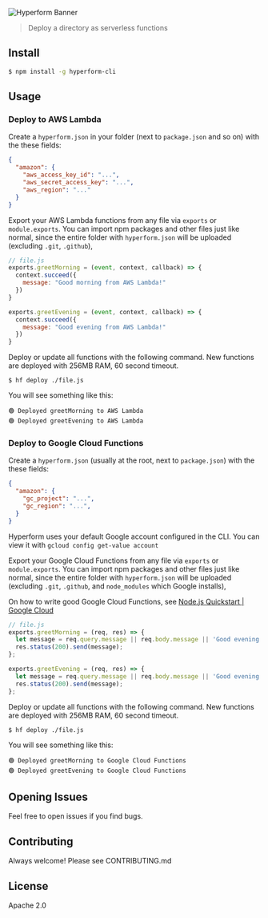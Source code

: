 

![Hyperform Banner](https://github.com/qngapparat/hyperform/blob/master/hyperform-banner.png)


>Deploy a directory as serverless functions
## Install

```sh
$ npm install -g hyperform-cli
```

## Usage

### Deploy to AWS Lambda

Create a `hyperform.json` in your folder (next to `package.json` and so on) with the these fields:

```json
{
  "amazon": {
    "aws_access_key_id": "...",
    "aws_secret_access_key": "...",
    "aws_region": "..."
  }
}
```

Export your AWS Lambda functions from any file via `exports` or `module.exports`. You can import npm packages and other files just like normal, since the entire folder with `hyperform.json` will be uploaded (excluding `.git`, `.github`),

```js
// file.js
exports.greetMorning = (event, context, callback) => {
  context.succeed({
    message: "Good morning from AWS Lambda!"
  })
}

exports.greetEvening = (event, context, callback) => {
  context.succeed({
    message: "Good evening from AWS Lambda!"
  })
}
```

Deploy or update all functions with the following command.
New functions are deployed with 256MB RAM, 60 second timeout.

`$ hf deploy ./file.js`

You will see something like this:

```
🟢 Deployed greetMorning to AWS Lambda
🟢 Deployed greetEvening to AWS Lambda
```

### Deploy to Google Cloud Functions

Create a `hyperform.json` (usually at the root, next to `package.json`) with the these fields:

```json
{
  "amazon": {
    "gc_project": "...",
    "gc_region": "...",
  }
}
```

Hyperform uses your default Google account configured in the CLI.
You can view it with `gcloud config get-value account`

Export your Google Cloud Functions from any file via `exports` or `module.exports`. You can import npm packages and other files just like normal, since the entire folder with `hyperform.json` will be uploaded (excluding `.git`, `.github`, and `node_modules` which Google installs),


On how to write good Google Cloud Functions, see [Node.js Quickstart | Google Cloud](https://cloud.google.com/functions/docs/quickstart-nodejs)

```js
// file.js
exports.greetMorning = (req, res) => {
  let message = req.query.message || req.body.message || 'Good evening from Google Cloud Functions';
  res.status(200).send(message);
};

exports.greetEvening = (req, res) => {
  let message = req.query.message || req.body.message || 'Good evening from Google Cloud Functions!';
  res.status(200).send(message);
};
```

Deploy or update all functions with the following command.
New functions are deployed with 256MB RAM, 60 second timeout.

`$ hf deploy ./file.js`

You will see something like this:

```
🟢 Deployed greetMorning to Google Cloud Functions
🟢 Deployed greetEvening to Google Cloud Functions
```

## Opening Issues

Feel free to open issues if you find bugs.

## Contributing

Always welcome! Please see CONTRIBUTING.md

## License

Apache 2.0
